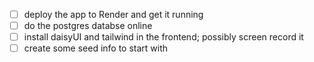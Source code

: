 - [ ] deploy the app to Render and get it running
- [ ] do the postgres databse online
- [ ] install daisyUI and tailwind in the frontend; possibly screen record it
- [ ] create some seed info to start with
